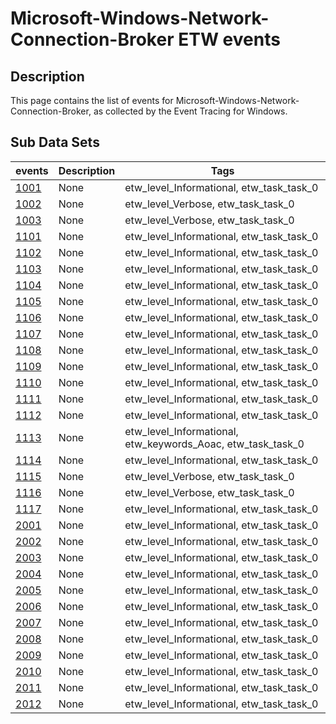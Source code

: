 # Microsoft-Windows-Network-Connection-Broker ETW events

## Description
This page contains the list of events for Microsoft-Windows-Network-Connection-Broker, as collected by the Event Tracing for Windows.

## Sub Data Sets
|events|Description|Tags|
|---|---|---|
|[1001](events/event-1001.md)|None|etw_level_Informational, etw_task_task_0|
|[1002](events/event-1002.md)|None|etw_level_Verbose, etw_task_task_0|
|[1003](events/event-1003.md)|None|etw_level_Verbose, etw_task_task_0|
|[1101](events/event-1101.md)|None|etw_level_Informational, etw_task_task_0|
|[1102](events/event-1102.md)|None|etw_level_Informational, etw_task_task_0|
|[1103](events/event-1103.md)|None|etw_level_Informational, etw_task_task_0|
|[1104](events/event-1104.md)|None|etw_level_Informational, etw_task_task_0|
|[1105](events/event-1105.md)|None|etw_level_Informational, etw_task_task_0|
|[1106](events/event-1106.md)|None|etw_level_Informational, etw_task_task_0|
|[1107](events/event-1107.md)|None|etw_level_Informational, etw_task_task_0|
|[1108](events/event-1108.md)|None|etw_level_Informational, etw_task_task_0|
|[1109](events/event-1109.md)|None|etw_level_Informational, etw_task_task_0|
|[1110](events/event-1110.md)|None|etw_level_Informational, etw_task_task_0|
|[1111](events/event-1111.md)|None|etw_level_Informational, etw_task_task_0|
|[1112](events/event-1112.md)|None|etw_level_Informational, etw_task_task_0|
|[1113](events/event-1113.md)|None|etw_level_Informational, etw_keywords_Aoac, etw_task_task_0|
|[1114](events/event-1114.md)|None|etw_level_Informational, etw_task_task_0|
|[1115](events/event-1115.md)|None|etw_level_Verbose, etw_task_task_0|
|[1116](events/event-1116.md)|None|etw_level_Verbose, etw_task_task_0|
|[1117](events/event-1117.md)|None|etw_level_Informational, etw_task_task_0|
|[2001](events/event-2001.md)|None|etw_level_Informational, etw_task_task_0|
|[2002](events/event-2002.md)|None|etw_level_Informational, etw_task_task_0|
|[2003](events/event-2003.md)|None|etw_level_Informational, etw_task_task_0|
|[2004](events/event-2004.md)|None|etw_level_Informational, etw_task_task_0|
|[2005](events/event-2005.md)|None|etw_level_Informational, etw_task_task_0|
|[2006](events/event-2006.md)|None|etw_level_Informational, etw_task_task_0|
|[2007](events/event-2007.md)|None|etw_level_Informational, etw_task_task_0|
|[2008](events/event-2008.md)|None|etw_level_Informational, etw_task_task_0|
|[2009](events/event-2009.md)|None|etw_level_Informational, etw_task_task_0|
|[2010](events/event-2010.md)|None|etw_level_Informational, etw_task_task_0|
|[2011](events/event-2011.md)|None|etw_level_Informational, etw_task_task_0|
|[2012](events/event-2012.md)|None|etw_level_Informational, etw_task_task_0|
